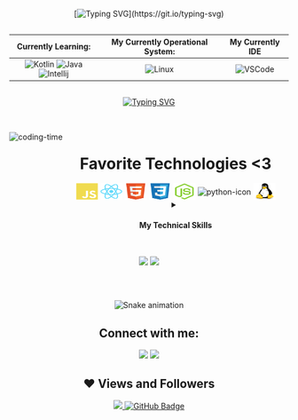 <div align="center">

[![Typing SVG](https://readme-typing-svg.herokuapp.com/?color=0077b6&font=bold&size=35&center=true&vCenter=true&width=1000&lines=HELLO!!!;My+name+is+Reginaldo+Teixeira;I'm+37+years+old;I'm+a+brazilian+Junior+Developer!;Currently+residing+in+Brazil;Welcome+to+my+Github!!!)](https://git.io/typing-svg)
  
##
  
| **Currently Learning:** | **My Currently Operational System:** | My Currently IDE |
| :---: | :---: | :---: |
| ![Kotlin](https://img.shields.io/badge/Kotlin-0095D5?&style=for-the-badge&logo=kotlin&logoColor=white) ![Java](https://img.shields.io/badge/Java-ED8B00?style=for-the-badge&logo=openjdk&logoColor=white) ![Intellij](https://img.shields.io/badge/IntelliJ_IDEA-000000.svg?style=for-the-badge&logo=intellij-idea&logoColor=white) | ![Linux](https://img.shields.io/badge/Linux-FCC624?style=for-the-badge&logo=linux&logoColor=black) | ![VSCode](https://img.shields.io/badge/Visual_Studio_Code-0078D4?style=for-the-badge&logo=visual%20studio%20code&logoColor=white)
  
##

[![Typing SVG](https://readme-typing-svg.herokuapp.com/?color=0077b6&font=bold&size=35&center=true&vCenter=true&width=1000&lines=Below+are+my+current+skills)](https://git.io/typing-svg)
  
##
  
<div  align="center"> 
  <div style="display: inline_block"><br>
    <img align="left" height="200" alt="coding-time" src="./images/code.gif">
    <h1 align="center">Favorite Technologies <3</h1>
    <img align="center" height="30" width="40" alt="js-icon"  src="https://raw.githubusercontent.com/devicons/devicon/master/icons/javascript/javascript-plain.svg">
    <img align="center" height="30" width="40" alt="react-icon" src="https://raw.githubusercontent.com/devicons/devicon/master/icons/react/react-original.svg">
    <img align="center" height="30" width="40" alt="html-icon" src="https://raw.githubusercontent.com/devicons/devicon/master/icons/html5/html5-original.svg">
    <img align="center" height="30" width="40" alt="css-icon" src="https://raw.githubusercontent.com/devicons/devicon/master/icons/css3/css3-original.svg">
    <img align="center" height="30" width="40" alt="nodejs-icon" src="https://raw.githubusercontent.com/devicons/devicon/master/icons/nodejs/nodejs-original.svg">
    <img align="center" height="30" width="40" alt="python-icon" src="https://raw.githubusercontent.com/jmnote/z-icons/master/svg/python.svg">
    <img align="center" height="30" width="40" alt="linux-icon" src="https://github.com/devicons/devicon/blob/master/icons/linux/linux-original.svg">
   </div>
  
<details>
<summary><h4>My Technical Skills</h4></summary>
<div id='lojc' align="center">

| **Front-end** | **Back-end** | **Languages** | **Database** | **Tests** |
| :---: | :---: | :---: | :---: | :---: |
| ![React](https://img.shields.io/badge/react-%2320232a.svg?style=for-the-badge&logo=react&logoColor=%2361DAFB) | ![Node.js](https://img.shields.io/badge/node.js-%23339933.svg?style=for-the-badge&logo=node.js&logoColor=white) | ![TypeScript](https://img.shields.io/badge/typescript-%23007ACC.svg?style=for-the-badge&logo=typescript&logoColor=white) | ![MySQL](https://img.shields.io/badge/MySQL-4479A1?style=flat-square&logo=mysql&logoColor=white) | ![Jest](https://img.shields.io/badge/-jest-%23C21325?style=for-the-badge&logo=jest&logoColor=white) |
| ![React Router](https://img.shields.io/badge/React_Router-CA4245?style=for-the-badge&logo=react-router&logoColor=white) | ![Express.js](https://img.shields.io/badge/express.js-%23404d59.svg?style=for-the-badge) | ![JavaScript](https://img.shields.io/badge/javascript-%23323330.svg?style=for-the-badge&logo=javascript&logoColor=%23F7DF1E) | ![Postgres](https://img.shields.io/badge/PostgreSQL-316192?style=for-the-badge&logo=postgresql&logoColor=white) | ![Testing-Library](https://img.shields.io/badge/-TestingLibrary-%23E33332?style=for-the-badge&logo=testing-library&logoColor=white) |
| ![Redux](https://img.shields.io/badge/redux-%23593d88.svg?style=for-the-badge&logo=redux&logoColor=white) | ![Docker](https://img.shields.io/badge/Docker-2496ED?style=flat-square&logo=docker&logoColor=white) | ![Java](https://img.shields.io/badge/Java-ED8B00?style=for-the-badge&logo=openjdk&logoColor=white) | ![NoSQL](https://img.shields.io/badge/NoSQL-000000?style=flat-square&logo=notion&logoColor=white) | ![Mocha](https://img.shields.io/badge/mocha.js-323330?style=for-the-badge&logo=mocha&logoColor=Brown) |
| ![Styled Components](https://img.shields.io/badge/styled--components-DB7093?style=for-the-badge&logo=styled-components&logoColor=white) | ![Sequelize](https://img.shields.io/badge/Sequelize-52B0E7?style=for-the-badge&logo=Sequelize&logoColor=white) | ![Kotlin](https://img.shields.io/badge/Kotlin-0095D5?&style=for-the-badge&logo=kotlin&logoColor=white) |     | ![Chai](https://img.shields.io/badge/chai.js-323330?style=for-the-badge&logo=chai&logoColor=red) |
| ![CSS3](https://img.shields.io/badge/CSS3-1572B6?style=for-the-badge&logo=css3&logoColor=white) | ![Json Web Tokens](https://img.shields.io/badge/json%20web%20tokens-323330?style=for-the-badge&logo=json-web-tokens&logoColor=pink) | ![C#](https://img.shields.io/badge/c%23-%23239120.svg?style=for-the-badge&logo=c-sharp&logoColor=white) |      | ![Sinon](https://img.shields.io/badge/sinon.js-323330?style=for-the-badge&logo=sinon) |
| ![Unity](https://img.shields.io/badge/Unity-100000?style=for-the-badge&logo=unity&logoColor=white) | ![Gradle](https://img.shields.io/badge/Gradle-02303A?style=flat-square&logo=gradle&logoColor=white) |     |     | ![JUnit](https://img.shields.io/badge/JUnit-25A162?style=flat-square&logo=junit5&logoColor=white) |
<!-- | FrontEnd | BackEnd | Languages | Database | Tests | -->

</details>  
</div>
  
##
  
<img height="180em" src="https://github-readme-stats.vercel.app/api?username=reginaldo-teixeira-ou-regis&show_icons=true&include_all_commits=true&count_private=true&theme=tokyonight"/>
<img height="180em" src="https://github-readme-stats.vercel.app/api/top-langs/?username=reginaldo-teixeira-ou-regis&layout=compact&langs_count=7&theme=tokyonight"/>
</div>
  
##

<div align="center">

<br>


![Snake animation](https://github.com/reginaldo-teixeira-ou-regis/reginaldo-teixeira-ou-regis/blob/output/github-contribution-grid-snake.svg)


<h2 align="center">Connect with me: </h2>
<div align="center">
  <a href = "mailto:reginaldoteixeiraouregis@gmail.com"><img src="https://img.shields.io/badge/Gmail-D14836?style=for-the-badge&logo=gmail&logoColor=white" target="_blank"></a>
  <a href="https://www.linkedin.com/in/reginaldo-teixeira-ou-regis" target="_blank"><img src="https://img.shields.io/badge/-LinkedIn-%230077B5?style=for-the-badge&logo=linkedin&logoColor=white" target="_blank"></a> 
</div>

<h2 align="center">❤ Views and Followers</h2>

<div align="center">
	<a href="https://github.com/Meghna-DAS/github-profile-views-counter">
		<img src="https://komarev.com/ghpvc/?username=reginaldo-teixeira-ou-regis">
	</a>
	<a href="https://github.com/reginaldo-teixeira-ou-regis?tab=followers"><img src="https://img.shields.io/github/followers/reginaldo-teixeira-ou-regis?label=Followers&style=social" alt="GitHub Badge"></a>
</div> 
